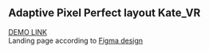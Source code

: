 ## Adaptive Pixel Perfect layout Kate_VR
[DEMO LINK](https://DariaVeretyak.github.io/Kate-VR/) <br />
Landing page according to [Figma design](https://www.figma.com/file/Blpg4iapsI7fRqJeSp6DvK/KatVR?node-id=1%3A370)
